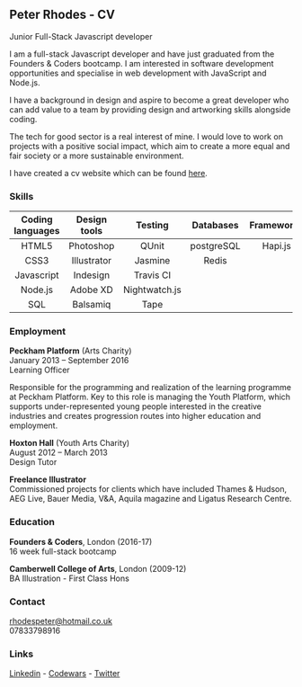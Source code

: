 ## Peter Rhodes - CV
Junior Full-Stack Javascript developer

I am a full-stack Javascript developer and have just graduated from the Founders & Coders bootcamp. I am interested in software development opportunities and specialise in web development with JavaScript and Node.js.

I have a background in design and aspire to become a great developer who can add value to a team by providing design and artworking skills alongside coding.

The tech for good sector is a real interest of mine. I would love to work on projects with a positive social impact, which aim to create a more equal and fair society or a more sustainable environment. 

I have created a cv website which can be found [here](https://rhodespeter.github.io/cv-website/).

### Skills

Coding languages | Design tools |   Testing     |   Databases  |  Frameworks  | Other tools
:---------------:|:------------:|:-------------:|:------------:|:-----------: |:-----------:
     HTML5       |  Photoshop   |     QUnit     |  postgreSQL  |    Hapi.js   |  Git/Github    
     CSS3        | Illustrator  |    Jasmine    |    Redis     |              |    Heroku   
  Javascript     |   Indesign   |  Travis CI    |              |              |  Handlebars
    Node.js      |   Adobe XD   | Nightwatch.js |              |              |             
    	SQL         |   Balsamiq   |     Tape      |              |              |             

### Employment

**Peckham Platform** (Arts Charity) <br>
January 2013 – September 2016 <br>
Learning Officer

Responsible for the programming and realization of the learning programme at Peckham Platform. Key to this role is managing the Youth Platform, which supports under-represented young people interested in the creative industries and creates progression routes into higher education and employment.

**Hoxton Hall** (Youth Arts Charity) <br>
August 2012 – March 2013 <br>
Design Tutor

**Freelance Illustrator**<br>
Commissioned projects for clients which have included Thames & Hudson, AEG Live, Bauer Media, V&A, Aquila magazine and Ligatus Research Centre.

### Education
**Founders & Coders**, London (2016-17) <br>
16 week full-stack bootcamp

**Camberwell College of Arts**, London (2009-12) <br>
BA Illustration - First Class Hons

### Contact

rhodespeter@hotmail.co.uk <br>
07833798916

### Links
[Linkedin](https://www.linkedin.com/in/peter-rhodes-b7655967) -
[Codewars](https://www.codewars.com/users/Peter%20Rhodes) -
[Twitter](https://twitter.com/PeterJRhodes)
